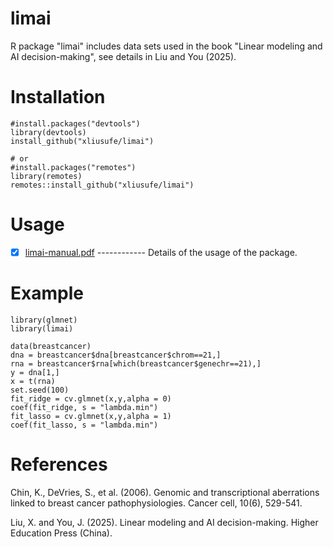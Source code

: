 # limai
R package "limai" includes data sets used in the book "Linear modeling and AI decision-making", see details in Liu and You (2025).

# Installation

    #install.packages("devtools")
    library(devtools)
    install_github("xliusufe/limai")

    # or
    #install.packages("remotes")
    library(remotes)
    remotes::install_github("xliusufe/limai") 

# Usage

- [x] [limai-manual.pdf](https://github.com/xliusufe/ailm/inst/limai-manual.pdf) ------------ Details of the usage of the package.

# Example
    library(glmnet)
    library(limai)
 
    data(breastcancer)
    dna = breastcancer$dna[breastcancer$chrom==21,]
	rna = breastcancer$rna[which(breastcancer$genechr==21),]
	y = dna[1,]
	x = t(rna)
	set.seed(100)
	fit_ridge = cv.glmnet(x,y,alpha = 0)
	coef(fit_ridge, s = "lambda.min")
	fit_lasso = cv.glmnet(x,y,alpha = 1)
	coef(fit_lasso, s = "lambda.min")


# References
Chin, K., DeVries, S., et al. (2006). Genomic and transcriptional aberrations linked to breast cancer pathophysiologies. Cancer cell, 10(6), 529-541.

Liu, X. and You, J. (2025). Linear modeling and AI decision-making. Higher Education Press (China).





